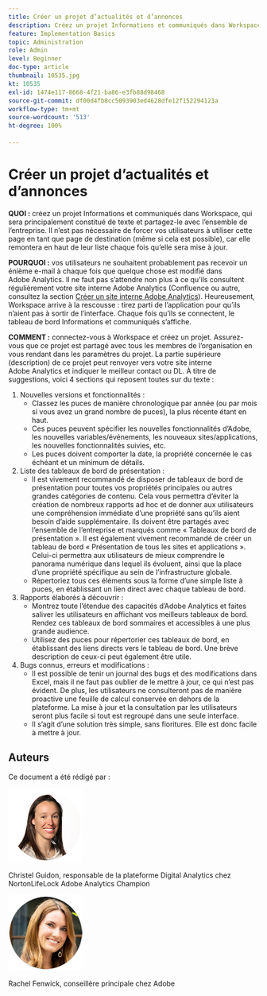 ```yaml
---
title: Créer un projet d’actualités et d’annonces
description: Créez un projet Informations et communiqués dans Workspace, qui sera principalement constitué de texte et partagez-le avec l’ensemble de l’entreprise.
feature: Implementation Basics
topic: Administration
role: Admin
level: Beginner
doc-type: article
thumbnail: 10535.jpg
kt: 10535
exl-id: 1474e117-8668-4f21-ba86-e3fb88d98468
source-git-commit: df00d4fb8cc5093903ed4628dfe12f152294123a
workflow-type: tm+mt
source-wordcount: '513'
ht-degree: 100%

---
```


# Créer un projet d’actualités et d’annonces

**QUOI :** créez un projet Informations et communiqués dans Workspace, qui sera principalement constitué de texte et partagez-le avec l’ensemble de l’entreprise. Il n’est pas nécessaire de forcer vos utilisateurs à utiliser cette page en tant que page de destination (même si cela est possible), car elle remontera en haut de leur liste chaque fois qu’elle sera mise à jour.

**POURQUOI :** vos utilisateurs ne souhaitent probablement pas recevoir un énième e-mail à chaque fois que quelque chose est modifié dans Adobe Analytics. Il ne faut pas s’attendre non plus à ce qu’ils consultent régulièrement votre site interne Adobe Analytics (Confluence ou autre, consultez la section [Créer un site interne Adobe Analytics](create-an-internal-adobe-analytics-site.md)). Heureusement, Workspace arrive à la rescousse : tirez parti de l’application pour qu’ils n’aient pas à sortir de l’interface. Chaque fois qu’ils se connectent, le tableau de bord Informations et communiqués s’affiche.

**COMMENT :** connectez-vous à Workspace et créez un projet. Assurez-vous que ce projet est partagé avec tous les membres de l’organisation en vous rendant dans les paramètres du projet. La partie supérieure (description) de ce projet peut renvoyer vers votre site interne Adobe Analytics et indiquer le meilleur contact ou DL. À titre de suggestions, voici 4 sections qui reposent toutes sur du texte :
1. Nouvelles versions et fonctionnalités :
   * Classez les puces de manière chronologique par année (ou par mois si vous avez un grand nombre de puces), la plus récente étant en haut.
   * Ces puces peuvent spécifier les nouvelles fonctionnalités d’Adobe, les nouvelles variables/événements, les nouveaux sites/applications, les nouvelles fonctionnalités suivies, etc.
   * Les puces doivent comporter la date, la propriété concernée le cas échéant et un minimum de détails.
1. Liste des tableaux de bord de présentation :
   * Il est vivement recommandé de disposer de tableaux de bord de présentation pour toutes vos propriétés principales ou autres grandes catégories de contenu. Cela vous permettra d’éviter la création de nombreux rapports ad hoc et de donner aux utilisateurs une compréhension immédiate d’une propriété sans qu’ils aient besoin d’aide supplémentaire. Ils doivent être partagés avec l’ensemble de l’entreprise et marqués comme « Tableaux de bord de présentation ». Il est également vivement recommandé de créer un tableau de bord « Présentation de tous les sites et applications ». Celui-ci permettra aux utilisateurs de mieux comprendre le panorama numérique dans lequel ils évoluent, ainsi que la place d’une propriété spécifique au sein de l’infrastructure globale.
   * Répertoriez tous ces éléments sous la forme d’une simple liste à puces, en établissant un lien direct avec chaque tableau de bord.
1. Rapports élaborés à découvrir :
   * Montrez toute l’étendue des capacités d’Adobe Analytics et faites saliver les utilisateurs en affichant vos meilleurs tableaux de bord. Rendez ces tableaux de bord sommaires et accessibles à une plus grande audience.
   * Utilisez des puces pour répertorier ces tableaux de bord, en établissant des liens directs vers le tableau de bord. Une brève description de ceux-ci peut également être utile.
1. Bugs connus, erreurs et modifications :
   * Il est possible de tenir un journal des bugs et des modifications dans Excel, mais il ne faut pas oublier de le mettre à jour, ce qui n’est pas évident. De plus, les utilisateurs ne consulteront pas de manière proactive une feuille de calcul conservée en dehors de la plateforme. La mise à jour et la consultation par les utilisateurs seront plus facile si tout est regroupé dans une seule interface.
   * Il s’agit d’une solution très simple, sans fioritures. Elle est donc facile à mettre à jour.

## Auteurs

Ce document a été rédigé par :

![Christel Guidon](assets/Christel-Headshot-150.png)

Christel Guidon, responsable de la plateforme Digital Analytics chez NortonLifeLock
Adobe Analytics Champion

![Rachel Fenwick](assets/Rachel-Fenwick-150.png)

Rachel Fenwick, conseillère principale chez Adobe
